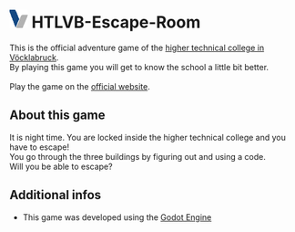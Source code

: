 # ![VHTL Logo](icon.png) HTLVB-Escape-Room

This is the official adventure game of the [higher technical college in Vöcklabruck](https://www.htlvb.at/).<br>
By playing this game you will get to know the school a little bit better.<br>
<br>
Play the game on the [official website](https://www.htlvb.at/adventure-game/).<br>

## About this game
It is night time. You are locked inside the higher technical college and you have to escape!<br>
You go through the three buildings by figuring out and using a code.<br>
Will you be able to escape?<br>

## Additional infos
* This game was developed using the [Godot Engine](https://godotengine.org/)<br>